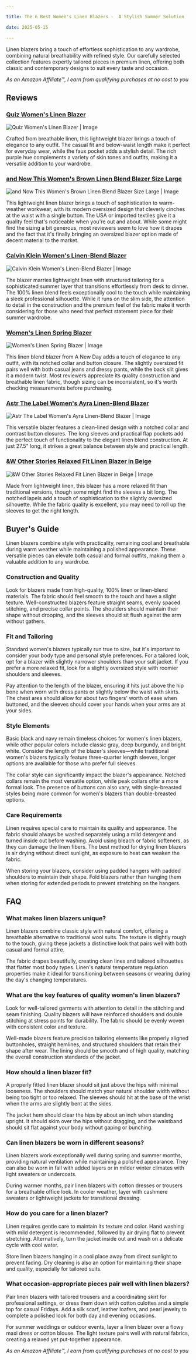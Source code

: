 ```yaml
---

title: The 6 Best Women's Linen Blazers -  A Stylish Summer Solution

date: 2025-05-15

---
```


Linen blazers bring a touch of effortless sophistication to any wardrobe, combining natural breathability with refined style. Our carefully selected collection features expertly tailored pieces in premium linen, offering both classic and contemporary designs to suit every taste and occasion. 

*As an Amazon Affiliate™, I earn from qualifying purchases at no cost to you*


## Reviews


### [Quiz Women's Linen Blazer](https://serp.ly/@bar/amazon/Womens+Linen+Blazers?utm\_term=quiz-womens-linen-blazer)

![Quiz Women's Linen Blazer | Image](https://encrypted-tbn2.gstatic.com/shopping?q=tbn:ANd9GcTUbQmRu1eOOXlb9cbGB2q3X4ilSWwZVrslkQ6oOp-NsF7heANUL5FsqrrP4fCHQYswLkeDyvQN6TrUaMaIoHcqxYtCgGGc&usqp=CAY)

Crafted from breathable linen, this lightweight blazer brings a touch of elegance to any outfit. The casual fit and below-waist length make it perfect for everyday wear, while the faux pocket adds a stylish detail. The rich purple hue complements a variety of skin tones and outfits, making it a versatile addition to your wardrobe. 


### [and Now This Women's Brown Linen Blend Blazer Size Large](https://serp.ly/@bar/amazon/Womens+Linen+Blazers?utm\_term=and-now-this-womens-brown-linen-blend-blazer-size-large)

![and Now This Women's Brown Linen Blend Blazer Size Large | Image](https://encrypted-tbn3.gstatic.com/shopping?q=tbn:ANd9GcQGpdy7WUIJJDRoAedt9y9CK9cEZReKzzqn9hu-wEV4Jxn4A\_Ad\_0XaISaGfxbxJzX1Yme6TezZ2K\_AzJqkUbXKN\_GG6mPD&usqp=CAY)

This lightweight linen blazer brings a touch of sophistication to warm-weather workwear, with its modern oversized design that cleverly cinches at the waist with a single button. The USA or imported textiles give it a quality feel that's noticeable when you're out and about. While some might find the sizing a bit generous, most reviewers seem to love how it drapes and the fact that it's finally bringing an oversized blazer option made of decent material to the market. 


### [Calvin Klein Women's Linen-Blend Blazer](https://serp.ly/@bar/amazon/Womens+Linen+Blazers?utm\_term=calvin-klein-womens-linen-blend-blazer)

![Calvin Klein Women's Linen-Blend Blazer | Image](https://encrypted-tbn3.gstatic.com/shopping?q=tbn:ANd9GcRjnOCtUr3\_x19l0aJ7GQJ41NFdhmudjuw8vmfe34SAJ7EDwOR1s2VlzZzaggz7UdN85T24FaoUVIH\_TwXIKa6jhvsc1\_66&usqp=CAY)

The blazer marries lightweight linen with structured tailoring for a sophisticated summer layer that transitions effortlessly from desk to dinner. The 100% linen blend feels exceptionally cool to the touch while maintaining a sleek professional silhouette. While it runs on the slim side, the attention to detail in the construction and the premium feel of the fabric make it worth considering for those who need that perfect statement piece for their summer wardrobe. 


### [Women's Linen Spring Blazer](https://serp.ly/@bar/amazon/Womens+Linen+Blazers?utm\_term=womens-linen-spring-blazer)

![Women's Linen Spring Blazer | Image](https://encrypted-tbn1.gstatic.com/shopping?q=tbn:ANd9GcSuKmXSugqG0n6UFb9YRpA8oZM946z--T8ofsK672csQ8zBtEL2ALCbxn37SSy-4igbRk1df3ReoLeNQz3\_c4O\_DgZ3MKrflw&usqp=CAY)

This linen blend blazer from A New Day adds a touch of elegance to any outfit, with its notched collar and button closure. The slightly oversized fit pairs well with both casual jeans and dressy pants, while the back slit gives it a modern twist. Most reviewers appreciate its quality construction and breathable linen fabric, though sizing can be inconsistent, so it's worth checking measurements before purchasing. 


### [Astr The Label Women's Ayra Linen-Blend Blazer](https://serp.ly/@bar/amazon/Womens+Linen+Blazers?utm\_term=astr-the-label-womens-ayra-linen-blend-blazer)

![Astr The Label Women's Ayra Linen-Blend Blazer | Image](https://encrypted-tbn0.gstatic.com/shopping?q=tbn:ANd9GcRsEjXo\_PJkI87eOzqA-lrbxRQVx2ngMKNAmVSlWl3nNYmwTM0&usqp=CAY)

This versatile blazer features a clean-lined design with a notched collar and contrast button closures. The long sleeves and practical flap pockets add the perfect touch of functionality to the elegant linen blend construction. At just 27.5" long, it strikes a great balance between style and practical length. 


### [&W Other Stories Relaxed Fit Linen Blazer in Beige](https://serp.ly/@bar/amazon/Womens+Linen+Blazers?utm\_term=w-other-stories-relaxed-fit-linen-blazer-in-beige)

![&W Other Stories Relaxed Fit Linen Blazer in Beige | Image](https://encrypted-tbn2.gstatic.com/shopping?q=tbn:ANd9GcQxYzBCw-mVvJSXwoGhUFpQfaztLllquNpXRsn3cRFezCm29Jymlk4IJJxyLCkZuWEmxKGWhq9\_7Ee8aP87pfR2g6YOQFboAg&usqp=CAY)

Made from lightweight linen, this blazer has a more relaxed fit than traditional versions, though some might find the sleeves a bit long. The notched lapels add a touch of sophistication to the slightly oversized silhouette. While the fabric quality is excellent, you may need to roll up the sleeves to get the right length. 


## Buyer's Guide

Linen blazers combine style with practicality, remaining cool and breathable during warm weather while maintaining a polished appearance. These versatile pieces can elevate both casual and formal outfits, making them a valuable addition to any wardrobe. 


### Construction and Quality

Look for blazers made from high-quality, 100% linen or linen-blend materials. The fabric should feel smooth to the touch and have a slight texture. Well-constructed blazers feature straight seams, evenly spaced stitching, and precise collar points. The shoulders should maintain their shape without drooping, and the sleeves should sit flush against the arm without gathers. 


### Fit and Tailoring

Standard women's blazers typically run true to size, but it's important to consider your body type and personal style preferences. For a tailored look, opt for a blazer with slightly narrower shoulders than your suit jacket. If you prefer a more relaxed fit, look for a slightly oversized style with roomier shoulders and sleeves. 

Pay attention to the length of the blazer, ensuring it hits just above the hip bone when worn with dress pants or slightly below the waist with skirts. The chest area should allow for about two fingers' worth of ease when buttoned, and the sleeves should cover your hands when your arms are at your sides. 


### Style Elements

Basic black and navy remain timeless choices for women's linen blazers, while other popular colors include classic gray, deep burgundy, and bright white. Consider the length of the blazer's sleeves—while traditional women's blazers typically feature three-quarter length sleeves, longer options are available for those who prefer full sleeves. 

The collar style can significantly impact the blazer's appearance. Notched collars remain the most versatile option, while peak collars offer a more formal look. The presence of buttons can also vary, with single-breasted styles being more common for women's blazers than double-breasted options. 


### Care Requirements

Linen requires special care to maintain its quality and appearance. The fabric should always be washed separately using a mild detergent and turned inside out before washing. Avoid using bleach or fabric softeners, as they can damage the linen fibers. The best method for drying linen blazers is air drying without direct sunlight, as exposure to heat can weaken the fabric. 

When storing your blazers, consider using padded hangers with padded shoulders to maintain their shape. Fold blazers rather than hanging them when storing for extended periods to prevent stretching on the hangers. 


## FAQ


### What makes linen blazers unique?

Linen blazers combine classic style with natural comfort, offering a breathable alternative to traditional wool suits. The texture is slightly rough to the touch, giving these jackets a distinctive look that pairs well with both casual and formal attire. 

The fabric drapes beautifully, creating clean lines and tailored silhouettes that flatter most body types. Linen's natural temperature regulation properties make it ideal for transitioning between seasons or wearing during the day's changing temperatures. 


### What are the key features of quality women's linen blazers?

Look for well-tailored garments with attention to detail in the stitching and seam finishing. Quality blazers will have reinforced shoulders and double stitching at stress points for durability. The fabric should be evenly woven with consistent color and texture. 

Well-made blazers feature precision tailoring elements like properly aligned buttonholes, straight hemlines, and structured shoulders that retain their shape after wear. The lining should be smooth and of high quality, matching the overall construction standards of the jacket. 


### How should a linen blazer fit?

A properly fitted linen blazer should sit just above the hips with minimal looseness. The shoulders should match your natural shoulder width without being too tight or too relaxed. The sleeves should hit at the base of the wrist when the arms are slightly bent at the sides. 

The jacket hem should clear the hips by about an inch when standing upright. It should skim over the hips without dragging, and the waistband should sit flat against your body without gaping or bunching. 


### Can linen blazers be worn in different seasons?

Linen blazers work exceptionally well during spring and summer months, providing natural ventilation while maintaining a polished appearance. They can also be worn in fall with added layers or in milder winter climates with light sweaters or undercoats. 

During warmer months, pair linen blazers with cotton dresses or trousers for a breathable office look. In cooler weather, layer with cashmere sweaters or lightweight jackets for transitional dressing. 


### How do you care for a linen blazer?

Linen requires gentle care to maintain its texture and color. Hand washing with mild detergent is recommended, followed by air drying flat to prevent stretching. Alternatively, turn the jacket inside out and wash on a delicate cycle with cool water. 

Store linen blazers hanging in a cool place away from direct sunlight to prevent fading. Dry cleaning is also an option for maintaining their shape and quality, especially for tailored suits. 


### What occasion-appropriate pieces pair well with linen blazers?

Pair linen blazers with tailored trousers and a coordinating skirt for professional settings, or dress them down with cotton culottes and a simple top for casual Fridays. Add a silk scarf, leather loafers, and pearl jewelry to complete a polished look for both day and evening occasions. 

For summer weddings or outdoor events, layer a linen blazer over a flowy maxi dress or cotton blouse. The light texture pairs well with natural fabrics, creating a relaxed yet put-together appearance. 

*As an Amazon Affiliate™, I earn from qualifying purchases at no cost to you*